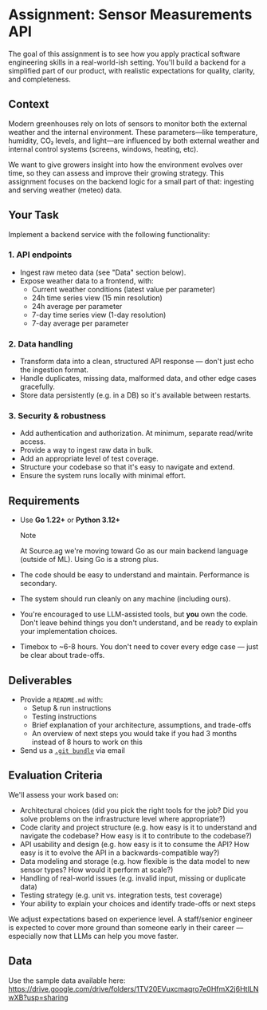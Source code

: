 # Assignment: Sensor Measurements API

The goal of this assignment is to see how you apply practical software engineering skills in a real-world-ish setting. You'll build a backend for a simplified part of our product, with realistic expectations for quality, clarity, and completeness.

## Context

Modern greenhouses rely on lots of sensors to monitor both the external weather and the internal environment. These parameters—like temperature, humidity, CO₂ levels, and light—are influenced by both external weather and internal control systems (screens, windows, heating, etc).

We want to give growers insight into how the environment evolves over time, so they can assess and improve their growing strategy. This assignment focuses on the backend logic for a small part of that: ingesting and serving weather (meteo) data.

## Your Task

Implement a backend service with the following functionality:

### 1. API endpoints

- Ingest raw meteo data (see "Data" section below).
- Expose weather data to a frontend, with:
  - Current weather conditions (latest value per parameter)
  - 24h time series view (15 min resolution)
  - 24h average per parameter
  - 7-day time series view (1-day resolution)
  - 7-day average per parameter

### 2. Data handling

- Transform data into a clean, structured API response — don't just echo the ingestion format.
- Handle duplicates, missing data, malformed data, and other edge cases gracefully.
- Store data persistently (e.g. in a DB) so it's available between restarts.

### 3. Security & robustness

- Add authentication and authorization. At minimum, separate read/write access.
- Provide a way to ingest raw data in bulk.
- Add an appropriate level of test coverage.
- Structure your codebase so that it's easy to navigate and extend.
- Ensure the system runs locally with minimal effort.

## Requirements

- Use **Go 1.22+** or **Python 3.12+**  
  > [!note]  
  > At Source.ag we're moving toward Go as our main backend language (outside of ML). Using Go is a strong plus.

- The code should be easy to understand and maintain. Performance is secondary.
- The system should run cleanly on any machine (including ours).
- You're encouraged to use LLM-assisted tools, but **you** own the code. Don't leave behind things you don't understand, and be ready to explain your implementation choices.
- Timebox to ~6-8 hours. You don't need to cover every edge case — just be clear about trade-offs.

## Deliverables

- Provide a `README.md` with:
  - Setup & run instructions
  - Testing instructions
  - Brief explanation of your architecture, assumptions, and trade-offs
  - An overview of next steps you would take if you had 3 months instead of 8 hours to work on this
- Send us a [`.git bundle`](https://stackoverflow.com/a/11795549) via email

## Evaluation Criteria

We'll assess your work based on:

- Architectural choices (did you pick the right tools for the job? Did you solve problems on the infrastructure level where appropriate?)
- Code clarity and project structure (e.g. how easy is it to understand and navigate the codebase? How easy is it to contribute to the codebase?)
- API usability and design (e.g. how easy is it to consume the API? How easy is it to evolve the API in a backwards-compatible way?)
- Data modeling and storage (e.g. how flexible is the data model to new sensor types? How would it perform at scale?)
- Handling of real-world issues (e.g. invalid input, missing or duplicate data)
- Testing strategy (e.g. unit vs. integration tests, test coverage)
- Your ability to explain your choices and identify trade-offs or next steps

We adjust expectations based on experience level. A staff/senior engineer is expected to cover more ground than someone early in their career — especially now that LLMs can help you move faster.

## Data

Use the sample data available here:  
https://drive.google.com/drive/folders/1TV20EVuxcmaqro7e0HfmX2j6HtILNwXB?usp=sharing
